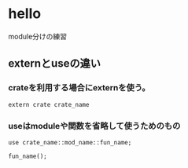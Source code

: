 # hello

module分けの練習

## externとuseの違い
### crateを利用する場合にexternを使う。

```
extern crate crate_name
```

### useはmoduleや関数を省略して使うためのもの

```
use crate_name::mod_name::fun_name;

fun_name();
```


